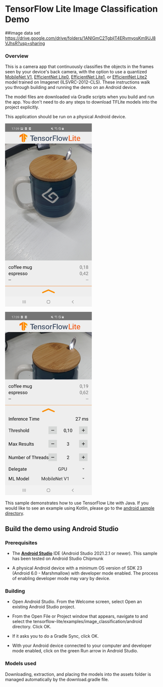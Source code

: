 # TensorFlow Lite Image Classification Demo
##image data set
https://drive.google.com/drive/folders/1ANlGmC2TgbjlT4ERvmyosKm9UJ8VJhsR?usp=sharing
### Overview

This is a camera app that continuously classifies the objects in the frames
seen by your device's back camera, with the option to use a quantized
[MobileNet V1](https://tfhub.dev/tensorflow/lite-model/mobilenet_v1_1.0_224_quantized/1/metadata/1),
[EfficientNet Lite0](https://tfhub.dev/tensorflow/lite-model/efficientnet/lite0/int8/2),
[EfficientNet Lite1](https://tfhub.dev/tensorflow/lite-model/efficientnet/lite1/int8/2),
or
[EfficientNet Lite2](https://tfhub.dev/tensorflow/lite-model/efficientnet/lite2/int8/2)
model trained on Imagenet (ILSVRC-2012-CLS). These instructions
walk you through building and running the demo on an Android device.

The model files are downloaded via Gradle scripts when you build and run the
app. You don't need to do any steps to download TFLite models into the project
explicitly.

This application should be run on a physical Android device.

![App example showing UI controls. Result is espresso.](screenshot1.jpg?raw=true "Screenshot with controls")

![App example without UI controls. Result is espresso.](screenshot2.jpg?raw=true "Screenshot without controls")

This sample demonstrates how to use TensorFlow Lite with Java. If
you would like to see an example using Kotlin, please go to the
[android sample directory](../android).


## Build the demo using Android Studio

### Prerequisites

* The **[Android Studio](https://developer.android.com/studio/index.html)**
    IDE (Android Studio 2021.2.1 or newer). This sample has been tested on
    Android Studio Chipmunk

* A physical Android device with a minimum OS version of SDK 23 (Android 6.0 -
    Marshmallow) with developer mode enabled. The process of enabling developer
    mode may vary by device.

### Building

* Open Android Studio. From the Welcome screen, select Open an existing
    Android Studio project.

* From the Open File or Project window that appears, navigate to and select
    the tensorflow-lite/examples/image_classification/android directory.
    Click OK.

* If it asks you to do a Gradle Sync, click OK.

* With your Android device connected to your computer and developer mode
    enabled, click on the green Run arrow in Android Studio.

### Models used

Downloading, extraction, and placing the models into the assets folder is
managed automatically by the download.gradle file.
